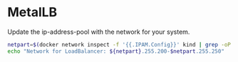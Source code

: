 # MetalLB

Update the ip-address-pool with the network for your system.
```bash
netpart=$(docker network inspect -f '{{.IPAM.Config}}' kind | grep -oP '\d+\.\d+\.\d+\.\d+' | awk -F'.' 'NR==1{print $1"."$2}')
echo "Network for LoadBalancer: ${netpart}.255.200-$netpart.255.250"
```

